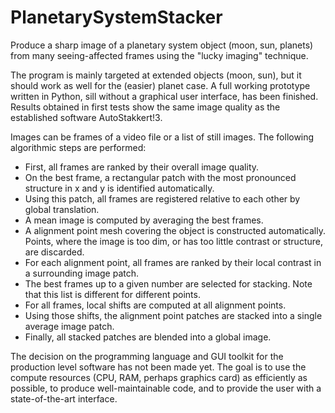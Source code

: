# PlanetarySystemStacker
Produce a sharp image of a planetary system object (moon, sun, planets) from many seeing-affected frames using the "lucky imaging" technique.

The program is mainly targeted at extended objects (moon, sun), but it should work as well for the (easier) planet case. A full working prototype written in Python, sill without a graphical user interface, has been finished. Results obtained in first tests show the same image quality as the established software AutoStakkert!3.

Images can be frames of a video file or a list of still images. The following algorithmic steps are performed:

* First, all frames are ranked by their overall image quality.
* On the best frame, a rectangular patch with the most pronounced structure in x and y is identified automatically.
* Using this patch, all frames are registered relative to each other by global translation.
* A mean image is computed by averaging the best frames.
* A alignment point mesh covering the object is constructed automatically. Points, where the image is too dim, or has too little contrast or structure, are discarded.
* For each alignment point, all frames are ranked by their local contrast in a surrounding image patch.
* The best frames up to a given number are selected for stacking. Note that this list is different for different points.
* For all frames, local shifts are computed at all alignment points.
* Using those shifts, the alignment point patches are stacked into a single average image patch.
* Finally, all stacked patches are blended into a global image.

The decision on the programming language and GUI toolkit for the production level software has not been made yet. The goal is to use the compute resources (CPU, RAM, perhaps graphics card) as efficiently as possible, to produce well-maintainable code, and to provide the user with a state-of-the-art interface.
